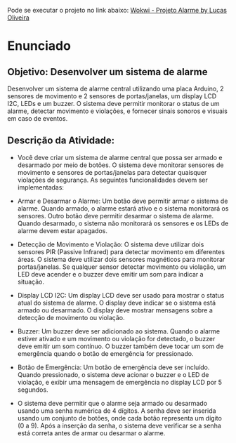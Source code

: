 Pode se executar o projeto no link abaixo:
[Wokwi - Projeto Alarme by Lucas Oliveira](https://wokwi.com/projects/424809797562574849)


# Enunciado

## Objetivo: Desenvolver um sistema de alarme

Desenvolver um sistema de alarme central utilizando uma placa Arduino, 2 sensores de movimento e 2 sensores de
portas/janelas, um display LCD I2C, LEDs e um buzzer. O sistema deve permitir
monitorar o status de um alarme, detectar movimento e violações, e fornecer sinais
sonoros e visuais em caso de eventos.


## Descrição da Atividade:

- Você deve criar um sistema de alarme central que possa ser armado e desarmado por meio de
botões. O sistema deve monitorar sensores de movimento e sensores de
portas/janelas para detectar quaisquer violações de segurança. As seguintes
funcionalidades devem ser implementadas:


- Armar e Desarmar o Alarme:
Um botão deve permitir
armar o sistema de alarme. Quando armado, o alarme estará ativo e o
sistema monitorará os sensores.
Outro botão deve permitir
desarmar o sistema de alarme. Quando desarmado, o sistema não monitorará
os sensores e os LEDs de alarme devem estar apagados.

- Detecção de Movimento e
Violação:
O sistema deve utilizar
dois sensores PIR (Passive Infrared) para detectar movimento em
diferentes áreas.
O sistema deve utilizar
dois sensores magnéticos para monitorar portas/janelas.
Se qualquer sensor detectar
movimento ou violação, um LED deve acender e o buzzer deve emitir um som
para indicar a situação.

- Display LCD I2C:
Um display LCD deve ser
usado para mostrar o status atual do sistema de alarme.
O display deve indicar se o
sistema está armado ou desarmado.
O display deve mostrar
mensagens sobre a detecção de movimento ou violação.

- Buzzer:
Um buzzer deve ser
adicionado ao sistema. Quando o alarme estiver ativado e um movimento ou
violação for detectado, o buzzer deve emitir um som contínuo.
O buzzer também deve tocar
um som de emergência quando o botão de emergência for pressionado.

- Botão de Emergência:
Um botão de emergência deve
ser incluído. Quando pressionado, o sistema deve acionar o buzzer e o LED
de violação, e exibir uma mensagem de emergência no display LCD por 5
segundos.

- O sistema deve permitir que o alarme seja armado ou desarmado usando uma senha numérica de 4 dígitos.
A senha deve ser inserida usando um conjunto de botões, onde cada botão representa um dígito (0 a 9).
Após a inserção da senha, o sistema deve verificar se a senha está correta antes de armar ou desarmar o alarme.
